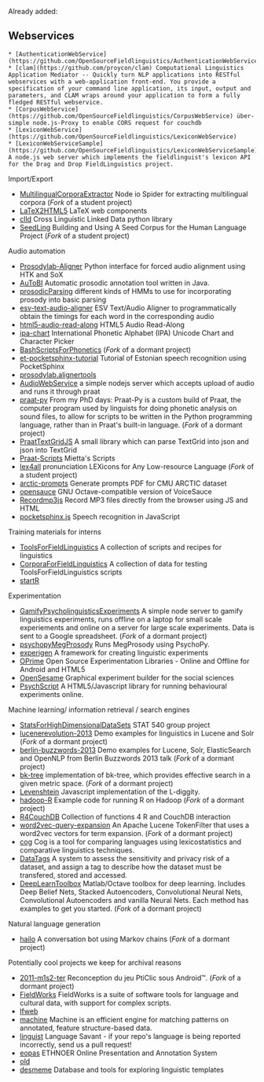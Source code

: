 Already added:

## Webservices

	* [AuthenticationWebService](https://github.com/OpenSourceFieldlinguistics/AuthenticationWebService) 
	* [clam](https://github.com/proycon/clam) Computational Linguistics Application Mediator -- Quickly turn NLP applications into RESTful webservices with a web-application front-end. You provide a specification of your command line application, its input, output and parameters, and CLAM wraps around your application to form a fully fledged RESTful webservice.
	* [CorpusWebService](https://github.com/OpenSourceFieldlinguistics/CorpusWebService) über-simple node.js-Proxy to enable CORS request for couchdb
	* [LexiconWebService](https://github.com/OpenSourceFieldlinguistics/LexiconWebService) 
	* [LexiconWebServiceSample](https://github.com/OpenSourceFieldlinguistics/LexiconWebServiceSample) A node.js web server which implements the fieldlinguist's lexicon API for the Drag and Drop FieldLinguistics project.


Import/Export
* [MultilingualCorporaExtractor](https://github.com/OpenSourceFieldlinguistics/MultilingualCorporaExtractor) Node io Spider for extracting multilingual corpora (_Fork_ of a student project)
* [LaTeX2HTML5](https://github.com/pyramation/LaTeX2HTML5) LaTeX web components
* [clld](https://github.com/clld/clld) Cross Linguistic Linked Data python library
* [SeedLing](https://github.com/OpenSourceFieldlinguistics/SeedLing) Building and Using A Seed Corpus for the Human Language Project (_Fork_ of a student project)


Audio automation
* [Prosodylab-Aligner](https://github.com/prosodylab/Prosodylab-Aligner) Python interface for forced audio alignment using HTK and SoX 
* [AuToBI](https://github.com/AndrewRosenberg/AuToBI) Automatic prosodic annotation tool written in Java. 
* [prosodicParsing](https://github.com/jpate/prosodicParsing) different kinds of HMMs to use for incorporating prosody into basic parsing 
* [esv-text-audio-aligner](https://github.com/westonruter/esv-text-audio-aligner) ESV Text/Audio Aligner to programmatically obtain the timings for each word in the corresponding audio
* [html5-audio-read-along](https://github.com/westonruter/html5-audio-read-along) HTML5 Audio Read-Along
* [ipa-chart](https://github.com/westonruter/ipa-chart) International Phonetic Alphabet (IPA) Unicode Chart and Character Picker
* [BashScriptsForPhonetics](https://github.com/OpenSourceFieldlinguistics/BashScriptsForPhonetics)  (_Fork_ of a dormant project)
* [et-pocketsphinx-tutorial](https://github.com/OpenSourceFieldlinguistics/et-pocketsphinx-tutorial) Tutorial of Estonian speech recognition using PocketSphinx
* [prosodylab.alignertools](https://github.com/prosodylab/prosodylab.alignertools) 
* [AudioWebService](https://github.com/OpenSourceFieldlinguistics/AudioWebService) a simple nodejs server which accepts upload of audio and runs it through praat
* [praat-py](https://github.com/OpenSourceFieldlinguistics/praat-py) From my PhD days: Praat-Py is a custom build of Praat, the computer program used by linguists for doing phonetic analysis on sound files, to allow for scripts to be written in the Python programming language, rather than in Praat's built-in language. (_Fork_ of a dormant project)
* [PraatTextGridJS](https://github.com/OpenSourceFieldlinguistics/PraatTextGridJS) A small library which can parse TextGrid into json and json into TextGrid
* [Praat-Scripts](https://github.com/OpenSourceFieldlinguistics/Praat-Scripts) Mietta's Scripts 
* [lex4all](https://github.com/OpenSourceFieldlinguistics/lex4all) pronunciation LEXicons for Any Low-resource Language (_Fork_ of a student project)
* [arctic-prompts](https://github.com/psibre/arctic-prompts) Generate prompts PDF for CMU ARCTIC dataset
* [opensauce](https://github.com/voicesauce/opensauce) GNU Octave-compatible version of VoiceSauce
* [Recordmp3js](https://github.com/OpenSourceFieldlinguistics/Recordmp3js) Record MP3 files directly from the browser using JS and HTML
* [pocketsphinx.js](https://github.com/syl22-00/pocketsphinx.js) Speech recognition in JavaScript

Training materials for interns
* [ToolsForFieldLinguistics](https://github.com/cesine/ToolsForFieldLinguistics) A collection of scripts and recipes for linguistics 
* [CorporaForFieldLinguistics](https://github.com/cesine/CorporaForFieldLinguistics) A collection of data for testing ToolsForFieldLinguistics scripts
* [startR](https://github.com/shoestringpsycholing/startR) 

Experimentation
* [GamifyPsycholinguisticsExperiments](https://github.com/OpenSourceFieldlinguistics/GamifyPsycholinguisticsExperiments) A simple node server to gamify linguistics experiments, runs offline on a laptop for small scale experiements and online on a server for large scale experiments. Data is sent to a Google spreadsheet. (_Fork_ of a dormant project)
* [psychopyMegProsody](https://github.com/OpenSourceFieldlinguistics/psychopyMegProsody) Runs MegProsody using PsychoPy.
* [experigen](https://github.com/tlozoot/experigen) A framework for creating linguistic experiments 
* [OPrime](https://github.com/OpenSourceFieldlinguistics/OPrime) Open Source Experimentation Libraries - Online and Offline for Android and HTML5
* [OpenSesame](https://github.com/smathot/OpenSesame) Graphical experiment builder for the social sciences 
* [PsychScript](https://github.com/EoinTravers/PsychScript) A HTML5/Javascript library for running behavioural experiments online.

Machine learning/ information retrieval / search engines
* [StatsForHighDimensionalDataSets](https://github.com/OpenSourceFieldlinguistics/StatsForHighDimensionalDataSets) STAT 540 group project
* [lucenerevolution-2013](https://github.com/OpenSourceFieldlinguistics/lucenerevolution-2013) Demo examples for linguistics in Lucene and Solr (_Fork_ of a dormant project)
* [berlin-buzzwords-2013](https://github.com/OpenSourceFieldlinguistics/berlin-buzzwords-2013) Demo examples for Lucene, Solr, ElasticSearch and OpenNLP from Berlin Buzzwords 2013 talk (_Fork_ of a dormant project)
* [bk-tree](https://github.com/OpenSourceFieldlinguistics/bk-tree) implementation of bk-tree, which provides effective search in a given metric space. (_Fork_ of a dormant project)
* [Levenshtein](https://github.com/gf3/Levenshtein) Javascript implementation of the L-diggity.
* [hadoop-R](https://github.com/OpenSourceFieldlinguistics/hadoop-R) Example code for running R on Hadoop (_Fork_ of a dormant project)
* [R4CouchDB](https://github.com/wactbprot/R4CouchDB) Collection of functions 4 R and CouchDB interaction
* [word2vec-query-expansion](https://github.com/OpenSourceFieldlinguistics/word2vec-query-expansion) An Apache Lucene TokenFilter that uses a word2vec vectors for term expansion.  (_Fork_ of a dormant project)
* [cog](https://github.com/sillsdev/cog) Cog is a tool for comparing languages using lexicostatistics and comparative linguistics techniques.
* [DataTags](https://github.com/IQSS/DataTags) A system to assess the sensitivity and privacy risk of a dataset, and assign a tag to describe how the dataset must be transfered, stored and accessed. 
* [DeepLearnToolbox](https://github.com/OpenSourceFieldlinguistics/DeepLearnToolbox) Matlab/Octave toolbox for deep learning. Includes Deep Belief Nets, Stacked Autoencoders, Convolutional Neural Nets, Convolutional Autoencoders and vanilla Neural Nets. Each method has examples to get you started.  (_Fork_ of a dormant project)

Natural language generation
* [hailo](https://github.com/OpenSourceFieldlinguistics/hailo) A conversation bot using Markov chains  (_Fork_ of a dormant project)

Potentially cool projects we keep for archival reasons
* [2011-m1s2-ter](https://github.com/OpenSourceFieldlinguistics/2011-m1s2-ter) Reconception du jeu PtiClic sous Android™.  (_Fork_ of a dormant project)
* [FieldWorks](https://github.com/sillsdev/FieldWorks) FieldWorks is a suite of software tools for language and cultural data, with support for complex scripts. 
* [lfweb](https://github.com/sillsdev/old-lfweb) 
* [machine](https://github.com/sillsdev/machine) Machine is an efficient engine for matching patterns on annotated, feature structure-based data.
* [linguist](https://github.com/github/linguist) Language Savant - if your repo's language is being reported incorrectly, send us a pull request!
* [eopas](https://github.com/eopas/eopas) ETHNOER Online Presentation and Annotation System 
* [old](https://github.com/jrwdunham/old) 
* [desmeme](https://github.com/jcgood/desmeme) Database and tools for exploring linguistic templates


